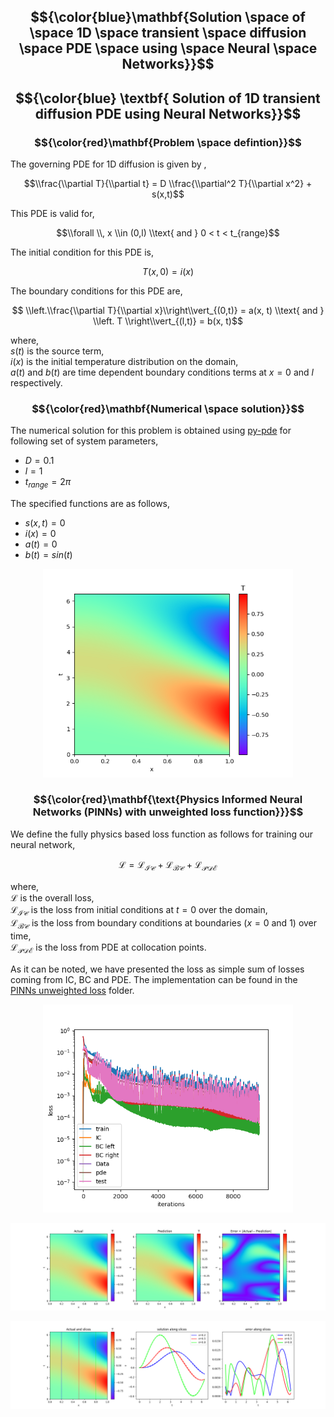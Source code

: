 ## $${\color{blue}\mathbf{Solution \space of \space 1D \space transient \space diffusion \space PDE \space using \space Neural \space Networks}}$$ ##
## $${\color{blue} \textbf{ Solution of 1D transient diffusion PDE using Neural Networks}}$$

### $${\color{red}\mathbf{Problem \space defintion}}$$ ###

The governing PDE for 1D diffusion is given by ,

$$\\frac{\\partial T}{\\partial t} = D \\frac{\\partial^2 T}{\\partial x^2} + s(x,t)$$ 

This PDE is valid for,

$$\\forall \\, x \\in (0,l) \\text{ and } 0 < t < t_{range}$$

The initial condition for this PDE is, 

$$T(x, 0) = i(x) $$

The boundary conditions for this PDE are,

$$ \\left.\\frac{\\partial T}{\\partial x}\\right\\vert_{(0,t)} = a(x, t) \\text{ and } \\left. T \\right\\vert_{(l,t)} = b(x, t)$$

where,<br>
$s(t)$ is the source term,<br>
$i(x)$ is the initial temperature distribution on the domain,<br>
$a(t)$ and $b(t)$ are time dependent boundary conditions terms at $x=0$ and $l$ respectively.
<br>

### $${\color{red}\mathbf{Numerical \space solution}}$$ ###

The numerical solution for this problem is obtained using [py-pde](https://py-pde.readthedocs.io/en/latest/) for following set of system parameters,
- $D = 0.1$
- $l = 1$
- $t_{range} = 2\pi$

The specified functions are as follows,
- $s(x, t) = 0$
- $i(x) = 0$
- $a(t) = 0$
- $b(t) = sin(t)$

<p align="center">
  <img src="./PINN_unweighted_loss/only%20physics/results/ground_truth.png", width=400px>
</p>

### $${\color{red}\mathbf{\text{Physics Informed Neural Networks (PINNs) with unweighted loss function}}}$$ ###

We define the fully physics based loss function as follows for training our neural network,

$$\mathcal{L} = \mathcal{L_{IC}} + \mathcal{L_{BC}} + \mathcal{L_{PDE}}$$

where,<br>
$\mathcal{L}$ is the overall loss,<br>
$\mathcal{L_{IC}}$ is the loss from initial conditions at $t=0$ over the domain,<br>
$\mathcal{L_{BC}}$ is the loss from boundary conditions at boundaries ($x=0$ and $1$) over time,<br>
$\mathcal{L_{PDE}}$ is the loss from PDE at collocation points.<br>

As it can be noted, we have presented the loss as simple sum of losses coming from IC, BC and PDE. The implementation can be found in the [PINNs unweighted loss](./PhysicsInformedNN_unweighted/only%20physics) folder.

<p align="center">
  <img src="./PINN_unweighted_loss/only%20physics/results/losses.png", width=400px>
</p>

<p align="center">
  <img src="./PINN_unweighted_loss/only%20physics/results/contours.png">
</p>

<p align="center">
  <img src="./PINN_unweighted_loss/only%20physics/results/slices.png">
</p>
